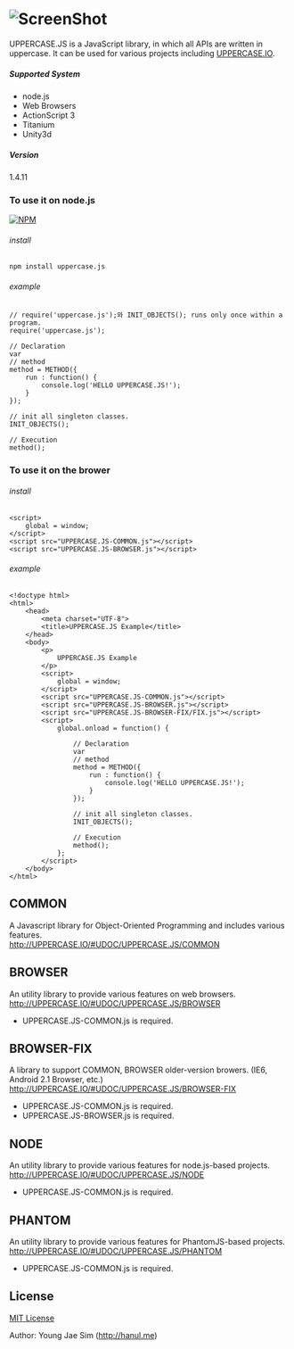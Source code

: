 # ![ScreenShot](https://raw.githubusercontent.com/UPPERCASEIO/UPPERCASE.JS/master/LOGO.png)
UPPERCASE.JS is a JavaScript library, in which all APIs are written in uppercase. It can be used for various projects including [UPPERCASE.IO](http://UPPERCASE.IO).

##### Supported System
- node.js
- Web Browsers
- ActionScript 3
- Titanium
- Unity3d

##### Version
1.4.11

### To use it on node.js

[![NPM](https://nodei.co/npm/uppercase.js.png)](https://nodei.co/npm/uppercase.js/)

###### install
	npm install uppercase.js

###### example
    // require('uppercase.js');와 INIT_OBJECTS(); runs only once within a program.
    require('uppercase.js');

    // Declaration
    var
    // method
    method = METHOD({
        run : function() {
            console.log('HELLO UPPERCASE.JS!');
        }
    });

    // init all singleton classes.
    INIT_OBJECTS();

    // Execution
    method();


### To use it on the brower

###### install
	<script>
		global = window;
	</script>
	<script src="UPPERCASE.JS-COMMON.js"></script>
    <script src="UPPERCASE.JS-BROWSER.js"></script>

###### example
    <!doctype html>
    <html>
        <head>
            <meta charset="UTF-8">
            <title>UPPERCASE.JS Example</title>
        </head>
        <body>
            <p>
                UPPERCASE.JS Example
            </p>
            <script>
                global = window;
            </script>
            <script src="UPPERCASE.JS-COMMON.js"></script>
            <script src="UPPERCASE.JS-BROWSER.js"></script>
            <script src="UPPERCASE.JS-BROWSER-FIX/FIX.js"></script>
            <script>
                global.onload = function() {

                    // Declaration
                    var
                    // method
                    method = METHOD({
                        run : function() {
                            console.log('HELLO UPPERCASE.JS!');
                        }
                    });

                    // init all singleton classes.
                    INIT_OBJECTS();

                    // Execution
                    method();
                };
            </script>
        </body>
    </html>



## COMMON
A Javascript library for Object-Oriented Programming and includes various features.<br>
http://UPPERCASE.IO/#UDOC/UPPERCASE.JS/COMMON

## BROWSER
An utility library to provide various features on web browsers.<br>
http://UPPERCASE.IO/#UDOC/UPPERCASE.JS/BROWSER
- UPPERCASE.JS-COMMON.js is required.

## BROWSER-FIX
A library to support COMMON, BROWSER older-version browers. (IE6, Android 2.1 Browser, etc.)<br>
http://UPPERCASE.IO/#UDOC/UPPERCASE.JS/BROWSER-FIX
- UPPERCASE.JS-COMMON.js is required.
- UPPERCASE.JS-BROWSER.js is required.

## NODE
An utility library to provide various features for node.js-based projects.<br>
http://UPPERCASE.IO/#UDOC/UPPERCASE.JS/NODE
- UPPERCASE.JS-COMMON.js is required.

## PHANTOM
An utility library to provide various features for PhantomJS-based projects.<br>
http://UPPERCASE.IO/#UDOC/UPPERCASE.JS/PHANTOM
- UPPERCASE.JS-COMMON.js is required.

License
-------
[MIT License](https://github.com/UPPERCASEIO/UPPERCASE.JS/blob/master/LICENSE)

Author: Young Jae Sim (http://hanul.me)
